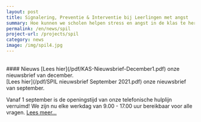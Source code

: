 ```yaml
---
layout: post
title: Signalering, Preventie & Interventie bij Leerlingen met angst
summary: Hoe kunnen we scholen helpen stress en angst in de klas te herkennen en te voorkomen en samen met scholen leerlingen snel de juiste ondersteuning bieden? Doe mee met het SPIL-programma!
permalink: /en/news/spil
project-url: /projects/spil
category: news
image: /img/spil4.jpg
---
```

<br>
#### Nieuws 
[Lees hier](/pdf/KAS-Nieuwsbrief-December1.pdf) onze nieuwsbrief van december. 
<br>
[Lees hier](/pdf/SPIL nieuwsbrief September 2021.pdf) onze nieuwsbrief van september. 



Vanaf 1 september is de openingstijd van onze telefonische hulplijn verruimd! We zijn nu elke werkdag van 9.00 - 17.00 uur bereikbaar voor alle vragen. [Lees meer...](https://kasjeugd.nl/en/projects/spil)


